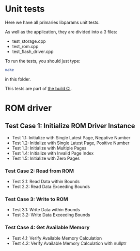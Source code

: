 # Unit tests

Here we have all primaries libparams unit tests.

As well as the application, they are divided into a 3 files:
- test_storage.cpp
- test_rom.cpp
- test_flash_driver.cpp

To run the tests, you should just type:

```bash
make
```

in this folder.

This tests are part of [the build CI](.github/workflows/build.yml).

# ROM driver

## Test Case 1: Initialize ROM Driver Instance

- Test 1.1: Initialize with Single Latest Page, Negative Number
- Test 1.2: Initialize with Single Latest Page, Positive Number
- Test 1.3: Initialize with Multiple Pages
- Test 1.4: Initialize with Invalid Page Index
- Test 1.5: Initialize with Zero Pages

### Test Case 2: Read from ROM

- Test 2.1: Read Data within Bounds
- Test 2.2: Read Data Exceeding Bounds

### Test Case 3: Write to ROM

- Test 3.1: Write Data within Bounds
- Test 3.2: Write Data Exceeding Bounds

### Test Case 4: Get Available Memory

- Test 4.1: Verify Available Memory Calculation
- Test 4.2: Verify Available Memory Calculation with nullptr
